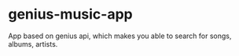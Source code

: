 # genius-music-app
 App based on genius api, which makes you able to search for songs, albums, artists.
